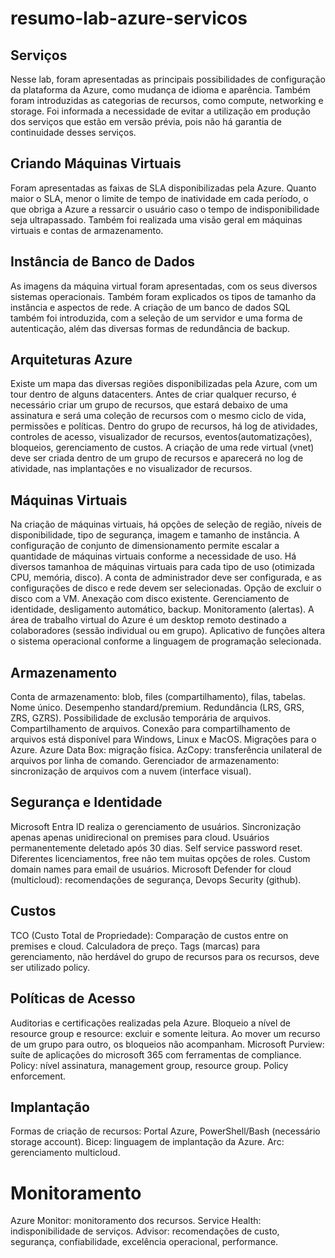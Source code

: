 # resumo-lab-azure-servicos

## Serviços
Nesse lab, foram apresentadas as principais possibilidades de configuração da plataforma da Azure, como mudança de idioma e aparência. Também foram introduzidas as categorias de recursos, como compute, networking e storage. Foi informada a necessidade de evitar a utilização em produção dos serviços que estão em versão prévia, pois não há garantia de continuidade desses serviços.

## Criando Máquinas Virtuais
Foram apresentadas as faixas de SLA disponibilizadas pela Azure. Quanto maior o SLA, menor o limite de tempo de inatividade em cada período, o que obriga a Azure a ressarcir o usuário caso o tempo de indisponibilidade seja ultrapassado. Também foi realizada uma visão geral em máquinas virtuais e contas de armazenamento.

## Instância de Banco de Dados
As imagens da máquina virtual foram apresentadas, com os seus diversos sistemas operacionais. Também foram explicados os tipos de tamanho da instância e aspectos de rede. A criação de um banco de dados SQL também foi introduzida, com a seleção de um servidor e uma forma de autenticação, além das diversas formas de redundância de backup.

## Arquiteturas Azure
Existe um mapa das diversas regiões disponibilizadas pela Azure, com um tour dentro de alguns datacenters.
Antes de criar qualquer recurso, é necessário criar um grupo de recursos, que estará debaixo de uma assinatura e será uma coleção de recursos com o mesmo ciclo de vida, permissões e políticas. Dentro do grupo de recursos, há log de atividades, controles de acesso, visualizador de recursos, eventos(automatizações), bloqueios, gerenciamento de custos. A criação de uma rede virtual (vnet) deve ser criada dentro de um grupo de recursos e aparecerá no log de atividade, nas implantações e no visualizador de recursos.

## Máquinas Virtuais
Na criação de máquinas virtuais, há opções de seleção de região, níveis de disponibilidade, tipo de segurança, imagem e tamanho de instância. A configuração de conjunto de dimensionamento permite escalar a quantidade de máquinas virtuais conforme a necessidade de uso. Há diversos tamanhoa de máquinas virtuais para cada tipo de uso (otimizada CPU, memória, disco). A conta de administrador deve ser configurada, e as configurações de disco e rede devem ser selecionadas. Opção de excluir o disco com a VM. Anexação com disco existente. Gerenciamento de identidade, desligamento automático, backup. Monitoramento (alertas). A área de trabalho virtual do Azure é um desktop remoto destinado a colaboradores (sessão individual ou em grupo). Aplicativo de funções altera o sistema operacional conforme a linguagem de programação selecionada.

## Armazenamento
Conta de armazenamento: blob, files (compartilhamento), filas, tabelas. Nome único. Desempenho standard/premium. Redundância (LRS, GRS, ZRS, GZRS). Possibilidade de exclusão temporária de arquivos. Compartilhamento de arquivos. Conexão para compartilhamento de arquivos está disponível para Windows, Linux e MacOS. Migrações para o Azure. Azure Data Box: migração física. AzCopy: transferência unilateral de arquivos por linha de comando. Gerenciador de armazenamento: sincronização de arquivos com a nuvem (interface visual).

## Segurança e Identidade
Microsoft Entra ID realiza o gerenciamento de usuários. Sincronização apenas apenas unidirecional on premises para cloud. Usuários permanentemente deletado após 30 dias. Self service password reset. Diferentes licenciamentos, free não tem muitas opções de roles. Custom domain names para email de usuários. Microsoft Defender for cloud (multicloud): recomendações de segurança, Devops Security (github).

## Custos
TCO (Custo Total de Propriedade): Comparação de custos entre on premises e cloud. Calculadora de preço. Tags (marcas) para gerenciamento, não herdável do grupo de recursos para os recursos, deve ser utilizado policy.

## Políticas de Acesso
Auditorias e certificações realizadas pela Azure. Bloqueio a nível de resource group e resource: excluir e somente leitura. Ao mover um recurso de um grupo para outro, os bloqueios não acompanham. Microsoft Purview: suíte de aplicações do microsoft 365 com ferramentas de compliance. Policy: nível assinatura, management group, resource group. Policy enforcement.

## Implantação
Formas de criação de recursos: Portal Azure, PowerShell/Bash (necessário storage account). Bicep: linguagem de implantação da Azure. Arc: gerenciamento multicloud.

# Monitoramento
Azure Monitor: monitoramento dos recursos. Service Health: indisponibilidade de serviços. Advisor: recomendações de custo, segurança, confiabilidade, excelência operacional, performance.
